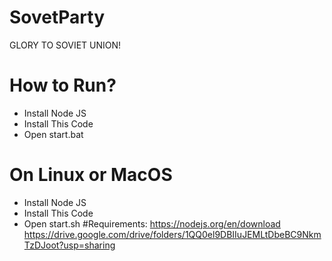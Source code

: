 # SovetParty
GLORY TO SOVIET UNION!
# How to Run?
- Install Node JS
- Install This Code
- Open start.bat
# On Linux or MacOS
- Install Node JS
- Install This Code
- Open start.sh
#Requirements:
https://nodejs.org/en/download
https://drive.google.com/drive/folders/1QQ0el9DBIIuJEMLtDbeBC9NkmTzDJoot?usp=sharing
